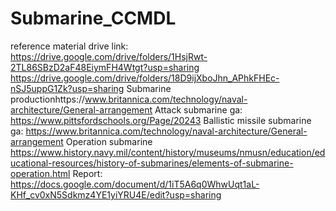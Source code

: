 # Submarine_CCMDL
reference material drive link:
https://drive.google.com/drive/folders/1HsjRwt-2TL86SBzD2aF48EiymFH4Wtgt?usp=sharing  https://drive.google.com/drive/folders/18D9ijXboJhn_APhkFHEc-nSJ5uppG1Zk?usp=sharing
Submarine productionhttps://www.britannica.com/technology/naval-architecture/General-arrangement
Attack submarine ga: https://www.pittsfordschools.org/Page/20243
Ballistic missile submarine ga: https://www.britannica.com/technology/naval-architecture/General-arrangement
Operation submarine https://www.history.navy.mil/content/history/museums/nmusn/education/educational-resources/history-of-submarines/elements-of-submarine-operation.html
Report: https://docs.google.com/document/d/1iT5A6q0WhwUqt1aL-KHf_cv0xN5Sdkmz4YE1yiYRU4E/edit?usp=sharing
